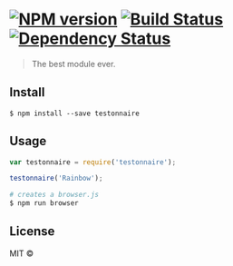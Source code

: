 #  [![NPM version][npm-image]][npm-url] [![Build Status][travis-image]][travis-url] [![Dependency Status][daviddm-url]][daviddm-image]

> The best module ever.


## Install

```
$ npm install --save testonnaire
```


## Usage

```js
var testonnaire = require('testonnaire');

testonnaire('Rainbow');
```

```sh
# creates a browser.js
$ npm run browser
```


## License

MIT © []()


[npm-url]: https://npmjs.org/package/testonnaire
[npm-image]: https://badge.fury.io/js/testonnaire.svg
[travis-url]: https://travis-ci.org//testonnaire
[travis-image]: https://travis-ci.org//testonnaire.svg?branch=master
[daviddm-url]: https://david-dm.org//testonnaire.svg?theme=shields.io
[daviddm-image]: https://david-dm.org//testonnaire
